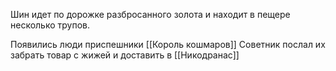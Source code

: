 Шин идет по дорожке разбросанного золота и находит в пещере несколько трупов.

Появились люди приспешники [[Король кошмаров]]
Советник послал их забрать товар с жижей и доставить в [[Никодранас]]

